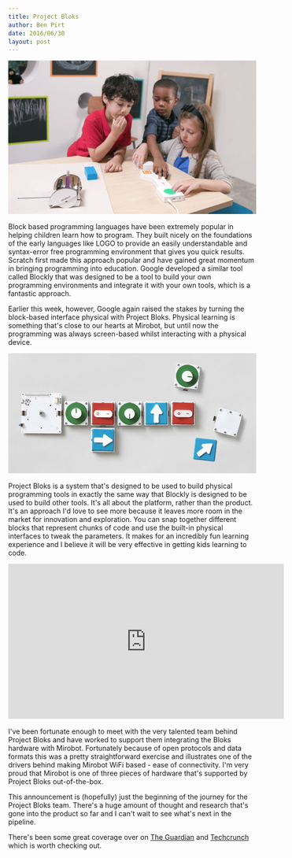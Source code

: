 ```yaml
---
title: Project Bloks
author: Ben Pirt
date: 2016/06/30
layout: post
---
```


![Kids using Bloks](/assets/blog/project-bloks/kids.jpg)

Block based programming languages have been extremely popular in helping children learn how to program. They built nicely on the foundations of the early languages like LOGO to provide an easily understandable and syntax-error free programming environment that gives you quick results. Scratch first made this approach popular and have gained great momentum in bringing programming into education. Google developed a similar tool called Blockly that was designed to be a tool to build your own programming environments and integrate it with your own tools, which is a fantastic approach.

Earlier this week, however, Google again raised the stakes by turning the block-based interface physical with Project Bloks. Physical learning is something that's close to our hearts at Mirobot, but until now the programming was always screen-based whilst interacting with a physical device.

![Bloks](/assets/blog/project-bloks/bloks.jpg)

Project Bloks is a system that's designed to be used to build physical programming tools in exactly the same way that Blockly is designed to be used to build other tools. It's all about the platform, rather than the product. It's an approach I'd love to see more because it leaves more room in the market for innovation and exploration. You can snap together different blocks that represent chunks of code and use the built-in physical interfaces to tweak the parameters. It makes for an incredibly fun learning experience and I believe it will be very effective in getting kids learning to code.

<iframe width="560" height="315" src="https://www.youtube.com/embed/bi9lpZUGvZw" frameborder="0" allowfullscreen></iframe>

I've been fortunate enough to meet with the very talented team behind Project Bloks and have worked to support them integrating the Bloks hardware with Mirobot. Fortunately because of open protocols and data formats this was a pretty straightforward exercise and illustrates one of the drivers behind making Mirobot WiFi based - ease of connectivity. I'm very proud that Mirobot is one of three pieces of hardware that's supported by Project Bloks out-of-the-box.

This announcement is (hopefully) just the beginning of the journey for the Project Bloks team. There's a huge amount of thought and research that's gone into the product so far and I can't wait to see what's next in the pipeline.

There's been some great coverage over on [The Guardian](https://www.theguardian.com/technology/2016/jun/28/project-bloks-google-kids-code) and [Techcrunch](https://techcrunch.com/2016/06/27/google-launches-project-bloks-a-new-open-hardware-platform-for-teaching-kids-to-code/) which is worth checking out.